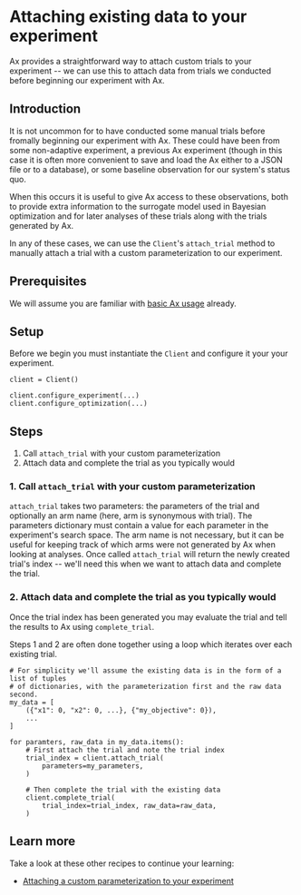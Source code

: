 # Attaching existing data to your experiment

Ax provides a straightforward way to attach custom trials to your experiment --
we can use this to attach data from trials we conducted before beginning our
experiment with Ax.

## Introduction

It is not uncommon for to have conducted some manual trials before fromally
beginning our experiment with Ax. These could have been from some non-adaptive
experiment, a previous Ax experiment (though in this case it is often more
convenient to save and load the Ax either to a JSON file or to a database), or
some baseline observation for our system's status quo.

When this occurs it is useful to give Ax access to these observations, both to
provide extra information to the surrogate model used in Bayesian optimization
and for later analyses of these trials along with the trials generated by Ax.

In any of these cases, we can use the `Client`'s `attach_trial` method to
manually attach a trial with a custom parameterization to our experiment.

## Prerequisites

We will assume you are familiar with [basic Ax usage](../tutorials/getting_started)
already.

## Setup

Before we begin you must instantiate the `Client` and configure it your your
experiment.

```
client = Client()

client.configure_experiment(...)
client.configure_optimization(...)
```

## Steps

1. Call `attach_trial` with your custom parameterization
2. Attach data and complete the trial as you typically would

### 1. Call `attach_trial` with your custom parameterization

`attach_trial` takes two parameters: the parameters of the trial and optionally
an arm name (here, arm is synonymous with trial). The parameters dictionary must
contain a value for each parameter in the experiment's search space. The arm
name is not necessary, but it can be useful for keeping track of which arms were
not generated by Ax when looking at analyses. Once called `attach_trial` will
return the newly created trial's index -- we'll need this when we want to attach
data and complete the trial.

### 2. Attach data and complete the trial as you typically would

Once the trial index has been generated you may evaluate the trial and tell the
results to Ax using `complete_trial`.

Steps 1 and 2 are often done together using a loop which iterates over each
existing trial.

```
# For simplicity we'll assume the existing data is in the form of a list of tuples
# of dictionaries, with the parameterization first and the raw data second.
my_data = [
    ({"x1": 0, "x2": 0, ...}, {"my_objective": 0}),
    ...
]

for paramters, raw_data in my_data.items():
    # First attach the trial and note the trial index
    trial_index = client.attach_trial(
        parameters=my_parameters,
    )

    # Then complete the trial with the existing data
    client.complete_trial(
        trial_index=trial_index, raw_data=raw_data,
    )
```

## Learn more

Take a look at these other recipes to continue your learning:

- [Attaching a custom parameterization to your experiment](../recipes/attach-trial)
